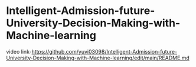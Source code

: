 # Intelligent-Admission-future-University-Decision-Making-with-Machine-learning
video link-https://github.com/yuvi03098/Intelligent-Admission-future-University-Decision-Making-with-Machine-learning/edit/main/README.md
